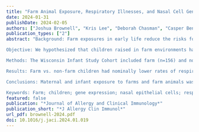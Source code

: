 ```yaml
---
title: "Farm Animal Exposure, Respiratory Illnesses, and Nasal Cell Gene Expression"
date: 2024-01-31
publishDate: 2024-02-05
authors: ["Joshua Brownell", "Kris Lee", "Deborah Chasman", "Casper Bendixsen", "Kate Barnes", "Kris Grindle", "Tressa Pappas", "Yury Bochkov", "Amy Dresen", "Christine Hou", "David Haslam", "Chris Seroogy", "Irene Ong", "Jim Gern"]
publication_types: ["2"]
abstract: "Background: Farm exposures in early life reduce the risks for childhood allergic diseases and asthma. There is less information about how farm exposures relate to respiratory illnesses and mucosal immune development.

Objective: We hypothesized that children raised in farm environments have a lower incidence of respiratory illnesses over the first two years of life than non-farm children. We also analyzed whether farm exposures or respiratory illnesses were related to patterns of nasal cell gene expression.

Methods: The Wisconsin Infant Study Cohort included farm (n=156) and non-farm (n=155) families with children followed to age 2 years. Parents reported prenatal farm and other environmental exposures. Illness frequency and severity were assessed using illness diaries and periodic surveys. Nasopharyngeal cell gene expression in a subset of 64 children at age two years was compared to farm exposure and respiratory illness history.

Results: Farm vs. non-farm children had nominally lower rates of respiratory illnesses (rate ratio 0.82 [0.69,0.97]) with a stepwise reduction in illness rates in children exposed to 0, 1, or ≥2 animal species, but these trends were non-significant in a multivariable model. Farm exposures and preceding respiratory illnesses were positively related to nasal cell gene signatures for mononuclear cells and innate and antimicrobial responses.

Conclusions: Maternal and infant exposure to farms and farm animals was associated with nonsignificant trends for reduced respiratory illnesses. Nasal cell gene expression in a subset of children suggests that farm exposures and respiratory illnesses in early life are associated with distinct patterns of mucosal immune expression.

Keywords: Farm; children; gene expression; nasal epithelial cells; respiratory illness; virus."
featured: false
publication: "*Journal of Allergy and Clinical Immunology*"
publication_short: "*J Allergy Clin Immunol*"
url_pdf: brownell-2024.pdf
doi: 10.1016/j.jaci.2024.01.019
---
```


